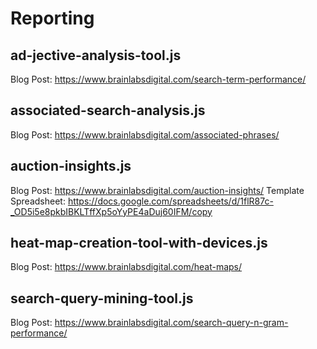 # Reporting

## ad-jective-analysis-tool.js

Blog Post: <https://www.brainlabsdigital.com/search-term-performance/>

## associated-search-analysis.js

Blog Post: <https://www.brainlabsdigital.com/associated-phrases/>

## auction-insights.js

Blog Post: <https://www.brainlabsdigital.com/auction-insights/>
Template Spreadsheet: <https://docs.google.com/spreadsheets/d/1flR87c-_OD5i5e8pkbIBKLTffXp5oYyPE4aDuj60IFM/copy>

## heat-map-creation-tool-with-devices.js

Blog Post: <https://www.brainlabsdigital.com/heat-maps/>

## search-query-mining-tool.js

Blog Post: <https://www.brainlabsdigital.com/search-query-n-gram-performance/>
